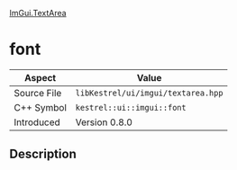 [ImGui.TextArea](index.md)
# font
| Aspect | Value |
| --- | --- |
| Source File | `libKestrel/ui/imgui/textarea.hpp` |
| C++ Symbol | `kestrel::ui::imgui::font` |
| Introduced | Version 0.8.0 |
## Description
